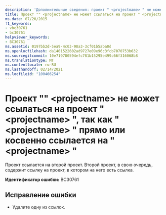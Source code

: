 ```yaml
---
description: 'Дополнительные сведения: проект " <projectname> " не может ссылаться на проект " <projectname> ", так как " <projectname> " прямо или косвенно ссылается на " <projectname> "'
title: Проект "" <projectname> не может ссылаться на проект " <projectname> ", так как " <projectname> " прямо или косвенно ссылается на " <projectname> "
ms.date: 07/20/2015
f1_keywords:
- vbc30761
- bc30761
helpviewer_keywords:
- BC30761
ms.assetid: 0197bb2d-5ea9-4c03-98a3-3cf01b5aba0d
ms.openlocfilehash: da1401522602ad9727e09e96c3fcb7070753b632
ms.sourcegitcommit: 10e719780594efc781b15295e499c66f316068b8
ms.translationtype: MT
ms.contentlocale: ru-RU
ms.lasthandoff: 02/14/2021
ms.locfileid: "100466254"
---
```

# <a name="project-projectname-cannot-reference-project-projectname-because-projectname-directly-or-indirectly-references-projectname"></a>Проект "" \<projectname> не может ссылаться на проект " \<projectname> ", так как " \<projectname> " прямо или косвенно ссылается на " \<projectname> "

Проект ссылается на второй проект. Второй проект, в свою очередь, содержит ссылку на проект, в котором на него есть ссылка.  
  
 **Идентификатор ошибки:** BC30761  
  
## <a name="to-correct-this-error"></a>Исправление ошибки  
  
- Удалите одну из ссылок.
